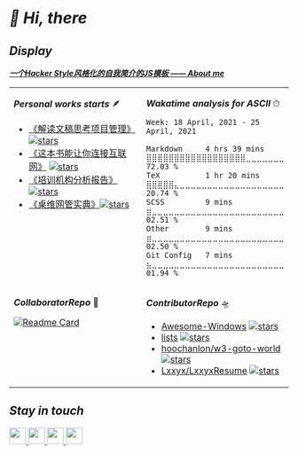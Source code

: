 # ***📌 Hi, there*** 

## ***Display***

***[一个Hacker Style风格化的自我简介的JS模板 —— About me](https://hoochanlon.github.io/hoochanlon)*** 

<table width="800px">
<tr>

<td valign="top" width="50%">

***Personal works starts*** 🪶

<!-- Personal works starts -->

* [《解读文稿思考项目管理》](https://github.com/hoochanlon/reading-pm-by-lib) [![stars](https://img.shields.io/github/stars/hoochanlon/reading-pm-by-lib.svg?style=flat-square&logo=github)](https://github.com/hoochanlon/reading-pm-by-lib)
* [《这本书能让你连接互联网》](https://github.com/hoochanlon/fq-book) [![stars](https://img.shields.io/github/stars/hoochanlon/fq-book.svg?style=flat-square&logo=github)](https://github.com/hoochanlon/fq-book)
* [《培训机构分析报告》](https://github.com/apachecn/TI-Analysis) [![stars](https://img.shields.io/github/stars/apachecn/TI-Analysis.svg?style=flat-square&logo=github)](https://github.com/apachecn/TI-Analysis)
* [《桌维网管实典》](https://github.com/hoochanlon/helpdesk-guide)[![stars](https://img.shields.io/github/stars/hoochanlon/helpdesk-guide.svg??style=flat-square&logo=github)](https://github.com/hoochanlon/helpdesk-guide)
<!-- Personal works ends -->
</td>

<td valign="top" width="50%">
 
***Wakatime analysis for ASCII*** ⏱

<!--START_SECTION:waka-->
```text
Week: 18 April, 2021 - 25 April, 2021

Markdown     4 hrs 39 mins   ⣿⣿⣿⣿⣿⣿⣿⣿⣿⣿⣿⣿⣿⣿⣿⣿⣿⣿⣀⣀⣀⣀⣀⣀⣀   72.03 % 
TeX          1 hr 20 mins    ⣿⣿⣿⣿⣿⣄⣀⣀⣀⣀⣀⣀⣀⣀⣀⣀⣀⣀⣀⣀⣀⣀⣀⣀⣀   20.74 % 
SCSS         9 mins          ⣶⣀⣀⣀⣀⣀⣀⣀⣀⣀⣀⣀⣀⣀⣀⣀⣀⣀⣀⣀⣀⣀⣀⣀⣀   02.51 % 
Other        9 mins          ⣶⣀⣀⣀⣀⣀⣀⣀⣀⣀⣀⣀⣀⣀⣀⣀⣀⣀⣀⣀⣀⣀⣀⣀⣀   02.50 % 
Git Config   7 mins          ⣦⣀⣀⣀⣀⣀⣀⣀⣀⣀⣀⣀⣀⣀⣀⣀⣀⣀⣀⣀⣀⣀⣀⣀⣀   01.94 % 
```
<!--END_SECTION:waka-->
</td>
</tr>

<td valign="top" width="50%">

***CollaboratorRepo*** 🧷
<!--start_CollaboratorRepo-->
[![Readme Card](https://github-readme-stats.vercel.app/api/pin/?username=dyweb&repo=awesome-resume-for-chinese)](https://github.com/dyweb/awesome-resume-for-chinese)
<!--end_CollaboratorRepo-->
</td>

<td valign="top" width="50%">

***ContributorRepo*** 🛸

<!-- ContributorRepo starts -->
*  [Awesome-Windows](https://github.com/Awesome-Windows/Awesome) [![stars](https://img.shields.io/github/stars/Awesome-Windows/Awesome.svg?style=social)](https://github.com/Awesome-Windows/Awesome)
* [lists](https://github.com/jnv/lists) [![stars](https://img.shields.io/github/stars/jnv/lists.svg?style=social)](https://github.com/jnv/lists)
* [hoochanlon/w3-goto-world](https://github.com/hoochanlon/w3-goto-world) [![stars](https://img.shields.io/github/stars/hoochanlon/w3-goto-world.svg?style=social)](https://github.com/hoochanlon/w3-goto-world)
* [Lxxyx/LxxyxResume](https://github.com/Lxxyx/LxxyxResume) [![stars](https://img.shields.io/github/stars/Lxxyx/LxxyxResume.svg?style=social)](https://github.com/Lxxyx/LxxyxResume)
<!-- ContributorRepo ends -->
</td>

  </tr>
  </table>


## ***Stay in touch***

<a href="https://hoochanlon.github.io">
<img height="30" width="30" img src="https://img.icons8.com/ios-filled/50/000000/github-2.png"/>
</a>

<a href="mailto:hoochanlon@outlook.com">
<img height="30" width="30" img src="https://img.icons8.com/cute-clipart/64/000000/apple-mail.png"/>
</a>

<a href="https://hoochanlon.github.io/assets/qr/wx.png">
        <img height="30" width="30" img src="https://img.icons8.com/doodle/48/000000/weixing.png"/>
 <!-- <img height="30" width="30" src="https://www.flaticon.com/svg/vstatic/svg/51/51834.svg?token=exp=1618735065~hmac=db3a891731ddfe2d9cd4bda13945c624">-->
</a>

<a href="https://steamcommunity.com/profiles/76561199012286628/">
        <img height="30" width="30" img src="https://img.icons8.com/fluent/48/000000/steam.png"/>
</a>
